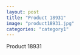 ```yaml
---
layout: post
title: "Product 18931"
image: "product18931.jpg"
categories: "category1"
---
```

Product 18931
